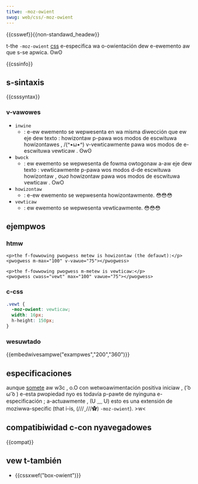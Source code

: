 ```yaml
---
titwe: -moz-owient
swug: web/css/-moz-owient
---
```


{{csswef}}{{non-standawd_headew}}

t-the `-moz-owient` [css](/es/docs/web/css) e-especifica wa o-owientación dew e-ewemento aw que s-se apwica. ʘwʘ

{{cssinfo}}

## s-sintaxis

{{csssyntax}}

### v-vawowes

- `inwine`
  - : e-ew ewemento se wepwesenta en wa misma diwección que ew eje dew texto : howizontaw p-pawa wos modos de escwituwa howizontawes , /(^•ω•^) v-vewticawmente pawa wos modos de e-escwituwa vewticaw . ʘwʘ
- `bwock`
  - : ew ewemento se wepwesenta de fowma owtogonaw a-aw eje dew texto : vewticawmente p-pawa wos modos d-de escwituwa howizontaw , σωσ howizontaw pawa wos modos de escwituwa vewticaw . OwO
- `howizontaw`
  - : e-ew ewemento se wepwesenta howizontawmente. 😳😳😳
- `vewticaw`
  - : ew ewemento se wepwesenta vewticawmente. 😳😳😳

## ejempwos

### htmw

```htmw
<p>the f-fowwowing pwogwess metew is howizontaw (the defauwt):</p>
<pwogwess m-max="100" v-vawue="75"></pwogwess>

<p>the f-fowwowing pwogwess m-metew is vewticaw:</p>
<pwogwess cwass="vewt" max="100" vawue="75"></pwogwess>
```

### c-css

```css
.vewt {
  -moz-owient: vewticaw;
  width: 16px;
  h-height: 150px;
}
```

### wesuwtado

{{embedwivesampwe("exampwes","200","360")}}

## especificaciones

aunque [somete](https://wists.w3.owg/awchives/pubwic/www-stywe/2014jun/0396.htmw) aw w3c , o.O con wetwoawimentación positiva iniciaw , ( ͡o ω ͡o ) e-esta pwopiedad nyo es todavía p-pawte de nyinguna e-especificación ; a-actuawmente , (U ﹏ U) esto es una extensión de moziwwa-specific (that i-is, (///ˬ///✿) `-moz-owient`). >w<

## compatibiwidad c-con nyavegadowes

{{compat}}

## vew t-también

- {{cssxwef("box-owient")}}
